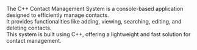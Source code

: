The C++ Contact Management System is a console-based application designed to efficiently manage contacts. 
<br>
It provides functionalities like adding, viewing, searching, editing, and deleting contacts. 
<br>
This system is built using C++, offering a lightweight and fast solution for contact management.
